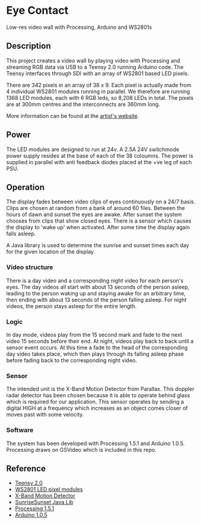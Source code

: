 # Eye Contact

Low-res video wall with Processing, Arduino and WS2801s

## Description

This project creates a video wall by playing video with Processing and streaming RGB data via USB to a Teensy 2.0 running Arduino code. The Teensy interfaces through SDI with an array of WS2801 based LED pixels.

There are 342 pixels in an array of 38 x 9. Each pixel is actually made from 4 individual WS2801 modules running in parallel. We therefore are running 1368 LED modules, each with 6 RGB leds, so 8,208 LEDs in total. The pixels are at 300mm centres and the interconnects are 360mm long.

More information can be found at the [artist's website](http://www.peterdavidhudson.com/?p=51).

## Power

The LED modules are designed to run at 24v. A 2.5A 24V switchmode power supply resides at the base of each of the 38 coloumns. The power is supplied in parallel with anti feedback diodes placed at the +ve leg of each PSU.

## Operation

The display fades between video clips of eyes continuously on a 24/7 basis. Clips are chosen at random from a bank of around 60 files. Between the hours of dawn and sunset the eyes are awake. After sunset the system chooses from clips that show closed eyes. There is a sensor which causes the display to 'wake up' when activated. After some time the display again falls asleep.

A Java library is used to determine the sunrise and sunset times each day for the given location of the display.

### Video structure

There is a day video and a corresponding night video for each person's eyes. The day videos all start with about 13 seconds of the person asleep, leading to the person waking up and staying awake for an arbitrary time, then ending with about 13 seconds of the person falling asleep. For night videos, the person stays asleep for the entire length.

### Logic

In day mode, videos play from the 15 second mark and fade to the next video 15 seconds before their end. At night, videos play back to back until a sensor event occurs. At this time a fade to the head of the corresponding day video takes place, which then plays through its falling asleep phase before fading back to the corresponding night video.

### Sensor

The intended unit is the X-Band Motion Detector from Parallax. This doppler radar detector has been chosen because it is able to operate behind glass which is required for our application. This sensor operates by sending a digital HIGH at a frequency which increases as an object comes closer of moves past with some velocity. 

### Software

The system has been developed with Processing 1.5.1 and Arduino 1.0.5. Processing draws on GSVideo which is included in this repo.

## Reference

- [Teensy 2.0](http://www.pjrc.com/store/teensy.html)
- [WS2801 LED pixel modules](http://led-studien.de/docs/RGB-Pixel_Datenblatt.pdf)
- [X-Band Motion Detector](http://www.parallax.com/product/32213)
- [SunriseSunset Java Lib](https://github.com/mikereedell/sunrisesunsetlib-java)
- [Processing 1.5.1](https://processing.org/download/?processing)
- [Arduino 1.0.5](https://code.google.com/p/arduino/)
 